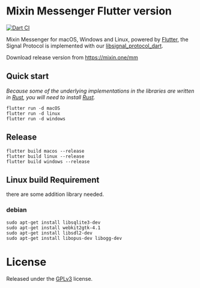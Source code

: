 # Mixin Messenger Flutter version

[![Dart CI](https://github.com/MixinNetwork/flutter-app/workflows/Dart%20CI/badge.svg)](https://github.com/MixinNetwork/flutter-app/actions)

Mixin Messenger for macOS, Windows and Linux, powered by [Flutter](https://flutter.dev/), the Signal Protocol is implemented with our [libsignal_protocol_dart](https://github.com/MixinNetwork/libsignal_protocol_dart).

Download release version from https://mixin.one/mm

## Quick start

*Because some of the underlying implementations in the libraries are written in [Rust](https://www.rust-lang.org/), you will need to install [Rust](https://www.rust-lang.org/).*

```
flutter run -d macOS
flutter run -d linux
flutter run -d windows
```

## Release

```
flutter build macos --release
flutter build linux --release
flutter build windows --release
```

## Linux build Requirement

there are some addition library needed.

### debian

```shell
sudo apt-get install libsqlite3-dev
sudo apt-get install webkit2gtk-4.1
sudo apt-get install libsdl2-dev
sudo apt-get install libopus-dev libogg-dev
```


# License

Released under the [GPLv3](https://github.com/MixinNetwork/flutter-app/blob/master/LICENSE) license.

